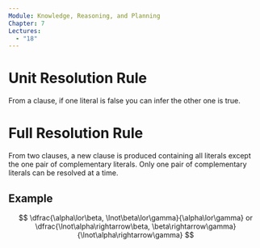 ```yaml
---
Module: Knowledge, Reasoning, and Planning
Chapter: 7
Lectures:
  - "18"
---
```

# Unit Resolution Rule
From a clause, if one literal is false you can infer the other one is true.
# Full Resolution Rule
From two clauses, a new clause is produced containing all literals except the one pair of complementary literals. Only one pair of complementary literals can be resolved at a time.
## Example
$$
\dfrac{\alpha\lor\beta, \lnot\beta\lor\gamma}{\alpha\lor\gamma} or
\dfrac{\lnot\alpha\rightarrow\beta, \beta\rightarrow\gamma}{\lnot\alpha\rightarrow\gamma}
$$
